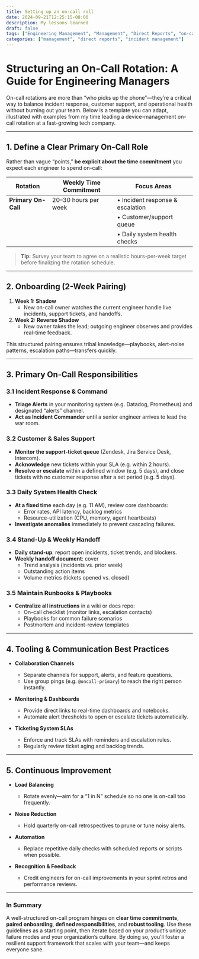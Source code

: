 ```yaml
---
title: Setting up an on-call roll
date: 2024-09-21T12:25:15-08:00
description: My lessons learned
draft: false
tags: ["Engineering Management", "Management", "Direct Reports", "on-call", "incident management"]
categories: ["management", "direct reports", "incident management"]
---
```

# Structuring an On-Call Rotation: A Guide for Engineering Managers

On-call rotations are more than “who picks up the phone”—they’re a critical way to balance incident response, customer support, and operational health without burning out your team. Below is a template you can adapt, illustrated with examples from my time leading a device-management on-call rotation at a fast-growing tech company.

---

## 1. Define a Clear Primary On-Call Role

Rather than vague “points,” **be explicit about the time commitment** you expect each engineer to spend on-call:

| Rotation            | Weekly Time Commitment | Focus Areas                                |
|---------------------|------------------------|--------------------------------------------|
| **Primary On-Call** | 20–30 hours per week   | • Incident response & escalation<br>       |
|                     |                        | • Customer/support queue<br>               |
|                     |                        | • Daily system health checks               |

> **Tip:** Survey your team to agree on a realistic hours-per-week target before finalizing the rotation schedule.

---

## 2. Onboarding (2-Week Pairing)

1. **Week 1: Shadow**  
   - New on-call owner watches the current engineer handle live incidents, support tickets, and handoffs.  
2. **Week 2: Reverse Shadow**  
   - New owner takes the lead; outgoing engineer observes and provides real-time feedback.  

This structured pairing ensures tribal knowledge—playbooks, alert-noise patterns, escalation paths—transfers quickly.

---

## 3. Primary On-Call Responsibilities

### 3.1 Incident Response & Command

- **Triage Alerts** in your monitoring system (e.g. Datadog, Prometheus) and designated “alerts” channel.  
- **Act as Incident Commander** until a senior engineer arrives to lead the war room.  

### 3.2 Customer & Sales Support

- **Monitor the support-ticket queue** (Zendesk, Jira Service Desk, Intercom).  
- **Acknowledge** new tickets within your SLA (e.g. within 2 hours).  
- **Resolve or escalate** within a defined window (e.g. 5 days), and close tickets with no customer response after a set period (e.g. 5 days).

### 3.3 Daily System Health Check

- **At a fixed time** each day (e.g. 11 AM), review core dashboards:  
  - Error rates, API latency, backlog metrics  
  - Resource-utilization (CPU, memory, agent heartbeats)  
- **Investigate anomalies** immediately to prevent cascading failures.

### 3.4 Stand-Up & Weekly Handoff

- **Daily stand-up**: report open incidents, ticket trends, and blockers.  
- **Weekly handoff document**: cover  
  - Trend analysis (incidents vs. prior week)  
  - Outstanding action items  
  - Volume metrics (tickets opened vs. closed)

### 3.5 Maintain Runbooks & Playbooks

- **Centralize all instructions** in a wiki or docs repo:  
  - On-call checklist (monitor links, escalation contacts)  
  - Playbooks for common failure scenarios  
  - Postmortem and incident-review templates

---

## 4. Tooling & Communication Best Practices

- **Collaboration Channels**  
  - Separate channels for support, alerts, and feature questions.  
  - Use group pings (e.g. `@oncall-primary`) to reach the right person instantly.

- **Monitoring & Dashboards**  
  - Provide direct links to real-time dashboards and notebooks.  
  - Automate alert thresholds to open or escalate tickets automatically.

- **Ticketing System SLAs**  
  - Enforce and track SLAs with reminders and escalation rules.  
  - Regularly review ticket aging and backlog trends.

---

## 5. Continuous Improvement

- **Load Balancing**  
  - Rotate evenly—aim for a “1 in N” schedule so no one is on-call too frequently.

- **Noise Reduction**  
  - Hold quarterly on-call retrospectives to prune or tune noisy alerts.

- **Automation**  
  - Replace repetitive daily checks with scheduled reports or scripts when possible.

- **Recognition & Feedback**  
  - Credit engineers for on-call improvements in your sprint retros and performance reviews.

---

### In Summary

A well-structured on-call program hinges on **clear time commitments**, **paired onboarding**, **defined responsibilities**, and **robust tooling**. Use these guidelines as a starting point, then iterate based on your product’s unique failure modes and your organization’s culture. By doing so, you’ll foster a resilient support framework that scales with your team—and keeps everyone sane.
